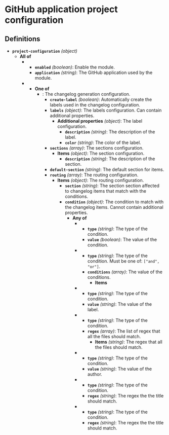 # GitHub application project configuration

## Definitions

- <a id="%24defs/project-configuration"></a>**`project-configuration`** _(object)_
  - **All of**
    - - **`enabled`** _(boolean)_: Enable the module.
      - **`application`** _(string)_: The GitHub application used by the module.
    - - **One of**
        - : The changelog generation configuration.
          - **`create-label`** _(boolean)_: Automatically create the labels used in the changelog configuration.
          - **`labels`** _(object)_: The labels configuration. Can contain additional properties.
            - **Additional properties** _(object)_: The label configuration.
              - **`description`** _(string)_: The description of the label.
              - **`color`** _(string)_: The color of the label.
          - **`sections`** _(array)_: The sections configuration.
            - **Items** _(object)_: The section configuration.
              - **`description`** _(string)_: The description of the section.
          - **`default-section`** _(string)_: The default section for items.
          - **`routing`** _(array)_: The routing configuration.
            - **Items** _(object)_: The routing configuration.
              - **`section`** _(string)_: The section section affected to changelog items that match with the conditions.
              - **`condition`** _(object)_: The condition to match with the changelog items. Cannot contain additional properties.
                - **Any of**
                  - - **`type`** _(string)_: The type of the condition.
                    - **`value`** _(boolean)_: The value of the condition.
                  - - **`type`** _(string)_: The type of the condition. Must be one of: `["and", "or"]`.
                    - **`conditions`** _(array)_: The value of the conditions.
                      - **Items**
                  - - **`type`** _(string)_: The type of the condition.
                    - **`value`** _(string)_: The value of the label.
                  - - **`type`** _(string)_: The type of the condition.
                    - **`regex`** _(array)_: The list of regex that all the files should match.
                      - **Items** _(string)_: The regex that all the files should match.
                  - - **`type`** _(string)_: The type of the condition.
                    - **`value`** _(string)_: The value of the author.
                  - - **`type`** _(string)_: The type of the condition.
                    - **`regex`** _(string)_: The regex the the title should match.
                  - - **`type`** _(string)_: The type of the condition.
                    - **`regex`** _(string)_: The regex the the title should match.
